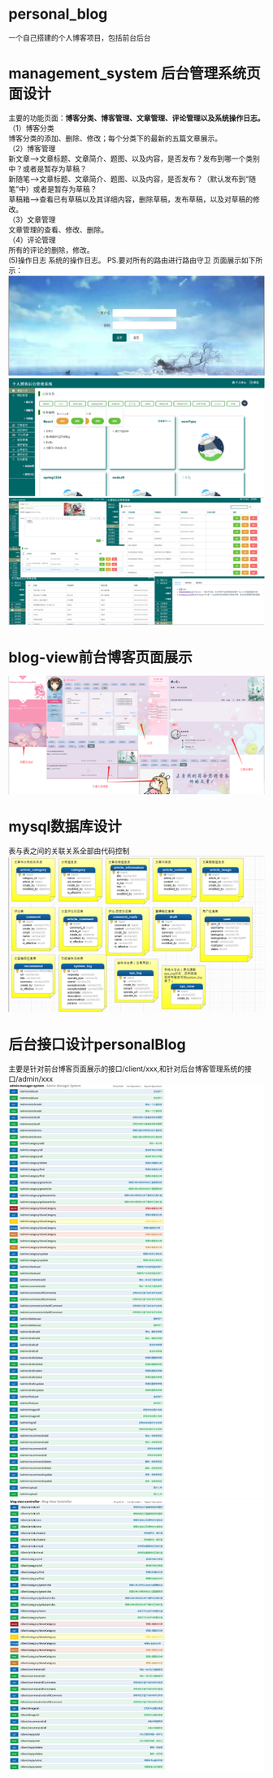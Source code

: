 # personal_blog
一个自己搭建的个人博客项目，包括前台后台
# management_system 后台管理系统页面设计
主要的功能页面：**博客分类、博客管理、文章管理、评论管理以及系统操作日志。**<br/>
（1）博客分类<br/>
 博客分类的添加、删除、修改；每个分类下的最新的五篇文章展示。<br/>
（2）博客管理<br/>
新文章-->文章标题、文章简介、题图、以及内容，是否发布？发布到哪一个类别中？或者是暂存为草稿？<br/>
新随笔-->文章标题、文章简介、题图、以及内容，是否发布？（默认发布到“随笔”中）或者是暂存为草稿？<br/>
草稿箱-->查看已有草稿以及其详细内容，删除草稿，发布草稿，以及对草稿的修改。<br/>
（3）文章管理<br/>
文章管理的查看、修改、删除。<br/>
（4）评论管理<br/>
所有的评论的删除，修改。<br/>
(5)操作日志
系统的操作日志。
PS.要对所有的路由进行路由守卫
页面展示如下所示：
![image](https://github.com/LiLiLuL/personal_blog/blob/master/images/login.png)
![image](https://github.com/LiLiLuL/personal_blog/blob/master/images/management_page1.PNG)
![image](https://github.com/LiLiLuL/personal_blog/blob/master/images/manage.png)




# blog-view前台博客页面展示
![image](https://github.com/LiLiLuL/personal_blog/blob/master/images/view.png)
# mysql数据库设计
表与表之间的关联关系全部由代码控制
![image](https://github.com/LiLiLuL/personal_blog/blob/master/images/mysql.png)
# 后台接口设计personalBlog
主要是针对前台博客页面展示的接口/client/xxx,和针对后台博客管理系统的接口/admin/xxx
![image](https://github.com/LiLiLuL/personal_blog/blob/master/images/api1.png)
![image](https://github.com/LiLiLuL/personal_blog/blob/master/images/api2.png)
